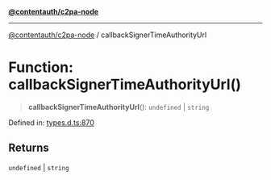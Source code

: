 [**@contentauth/c2pa-node**](../README.md)

***

[@contentauth/c2pa-node](../README.md) / callbackSignerTimeAuthorityUrl

# Function: callbackSignerTimeAuthorityUrl()

> **callbackSignerTimeAuthorityUrl**(): `undefined` \| `string`

Defined in: [types.d.ts:870](https://github.com/contentauth/c2pa-node-v2/blob/1df68df861d38a8c4eb7c634a613532727ec72d3/js-src/types.d.ts#L870)

## Returns

`undefined` \| `string`
